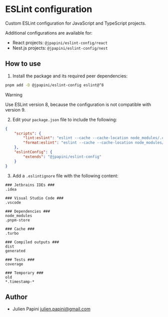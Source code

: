 # ESLint configuration

Custom ESLint configuration for JavaScript and TypeScript projects.

Additional configurations are available for:

-   React projects: `@jpapini/eslint-config/react`
-   Nest.js projects: `@jpapini/eslint-config/nest`

## How to use

1. Install the package and its required peer dependencies:

```bash
pnpm add -D @jpapini/eslint-config eslint@^8
```

> [!WARNING]
> Use ESLint version 8, because the configuration is not compatible with version 9.

2. Edit your `package.json` file to include the following:

```json
{
    "scripts": {
        "lint:eslint": "eslint --cache --cache-location node_modules/.cache/eslint/.eslintcache .",
        "format:eslint": "eslint --cache --cache-location node_modules/.cache/eslint/.eslintcache --fix ."
    },
    "eslintConfig": {
        "extends": "@jpapini/eslint-config"
    }
}
```

3. Add a `.eslintignore` file with the following content:

```text
### Jetbrains IDEs ###
.idea

### Visual Studio Code ###
.vscode

### Dependencies ###
node_modules
.pnpm-store

### Cache ###
.turbo

### Compiled outputs ###
dist
generated

### Tests ###
coverage

### Temporary ###
old
*.timestamp-*
```

## Author

-   Julien Papini <julien.papini@gmail.com>
